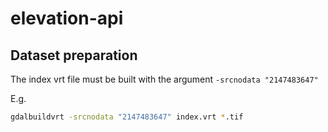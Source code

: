 # elevation-api

## Dataset preparation

The index vrt file must be built with the argument `-srcnodata "2147483647"`

E.g.

```bash
gdalbuildvrt -srcnodata "2147483647" index.vrt *.tif
```
